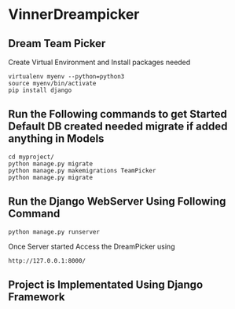 # VinnerDreampicker
## Dream Team Picker 

Create Virtual Environment and Install packages needed
```
virtualenv myenv --python=python3
source myenv/bin/activate
pip install django
```

## Run the Following commands to get Started Default DB created needed migrate if added anything in Models
```
cd myproject/
python manage.py migrate
python manage.py makemigrations TeamPicker
python manage.py migrate
```

## Run the Django WebServer Using Following Command
```
python manage.py runserver
```
Once Server started Access the DreamPicker using 

```
http://127.0.0.1:8000/
```

## Project is Implementated Using Django Framework
